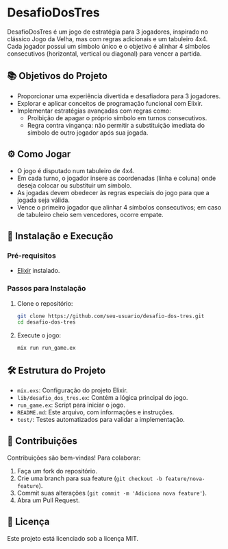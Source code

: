 # DesafioDosTres

DesafioDosTres é um jogo de estratégia para 3 jogadores, inspirado no clássico Jogo da Velha, mas com regras adicionais e um tabuleiro 4x4. Cada jogador possui um símbolo único e o objetivo é alinhar 4 símbolos consecutivos (horizontal, vertical ou diagonal) para vencer a partida.

## 📚 Objetivos do Projeto

- Proporcionar uma experiência divertida e desafiadora para 3 jogadores.
- Explorar e aplicar conceitos de programação funcional com Elixir.
- Implementar estratégias avançadas com regras como: 
  - Proibição de apagar o próprio símbolo em turnos consecutivos.
  - Regra contra vingança: não permitir a substituição imediata do símbolo de outro jogador após sua jogada.

## ⚙️ Como Jogar

- O jogo é disputado num tabuleiro de 4x4.
- Em cada turno, o jogador insere as coordenadas (linha e coluna) onde deseja colocar ou substituir um símbolo.
- As jogadas devem obedecer às regras especiais do jogo para que a jogada seja válida.
- Vence o primeiro jogador que alinhar 4 símbolos consecutivos; em caso de tabuleiro cheio sem vencedores, ocorre empate.

## 🚀 Instalação e Execução

### Pré-requisitos
- [Elixir](https://elixir-lang.org/install.html) instalado.

### Passos para Instalação
1. Clone o repositório:
   ```bash
   git clone https://github.com/seu-usuario/desafio-dos-tres.git
   cd desafio-dos-tres
   ```

2. Execute o jogo:
   ```bash
   mix run run_game.ex
   ```

## 🛠️ Estrutura do Projeto

- `mix.exs`: Configuração do projeto Elixir.
- `lib/desafio_dos_tres.ex`: Contém a lógica principal do jogo.
- `run_game.ex`: Script para iniciar o jogo.
- `README.md`: Este arquivo, com informações e instruções.
- `test/`: Testes automatizados para validar a implementação.

## 🤝 Contribuições

Contribuições são bem-vindas! Para colaborar:
1. Faça um fork do repositório.
2. Crie uma branch para sua feature (`git checkout -b feature/nova-feature`).
3. Commit suas alterações (`git commit -m 'Adiciona nova feature'`).
4. Abra um Pull Request.

## 📄 Licença

Este projeto está licenciado sob a licença MIT.


